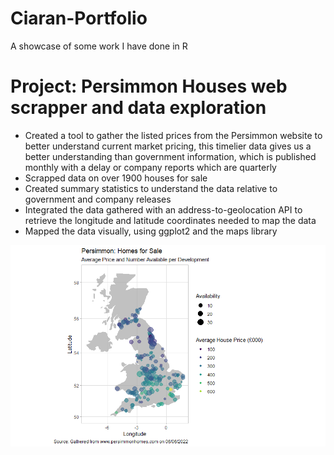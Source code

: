 # Ciaran-Portfolio
A showcase of some work I have done in R

# Project: Persimmon Houses web scrapper and data exploration
* Created a tool to gather the listed prices from the Persimmon website to better understand current market pricing, this timelier data gives us a better understanding than government information, which is published monthly with a delay or company reports which are quarterly 
* Scrapped data on over 1900 houses for sale
* Created summary statistics to understand the data relative to government and company releases
* Integrated the data gathered with an address-to-geolocation API to retrieve the longitude and latitude coordinates needed to map the data 
* Mapped the data visually, using ggplot2 and the maps library

![](https://github.com/Ciaran-Mulqueen/Ciaran-Portfolio/blob/main/images/Persimmon%20map.png)
